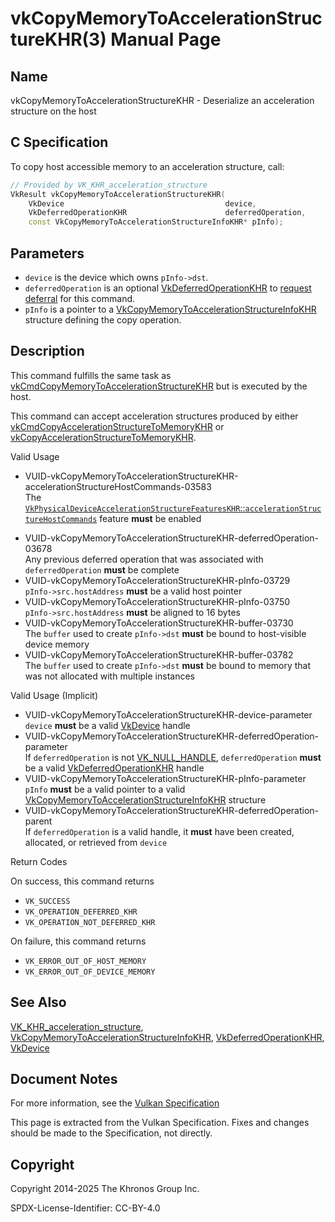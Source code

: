 # vkCopyMemoryToAccelerationStructureKHR(3) Manual Page

## Name

vkCopyMemoryToAccelerationStructureKHR - Deserialize an acceleration structure on the host



## [](#_c_specification)C Specification

To copy host accessible memory to an acceleration structure, call:

```c++
// Provided by VK_KHR_acceleration_structure
VkResult vkCopyMemoryToAccelerationStructureKHR(
    VkDevice                                    device,
    VkDeferredOperationKHR                      deferredOperation,
    const VkCopyMemoryToAccelerationStructureInfoKHR* pInfo);
```

## [](#_parameters)Parameters

- `device` is the device which owns `pInfo->dst`.
- `deferredOperation` is an optional [VkDeferredOperationKHR](https://registry.khronos.org/vulkan/specs/latest/man/html/VkDeferredOperationKHR.html) to [request deferral](https://registry.khronos.org/vulkan/specs/latest/html/vkspec.html#deferred-host-operations-requesting) for this command.
- `pInfo` is a pointer to a [VkCopyMemoryToAccelerationStructureInfoKHR](https://registry.khronos.org/vulkan/specs/latest/man/html/VkCopyMemoryToAccelerationStructureInfoKHR.html) structure defining the copy operation.

## [](#_description)Description

This command fulfills the same task as [vkCmdCopyMemoryToAccelerationStructureKHR](https://registry.khronos.org/vulkan/specs/latest/man/html/vkCmdCopyMemoryToAccelerationStructureKHR.html) but is executed by the host.

This command can accept acceleration structures produced by either [vkCmdCopyAccelerationStructureToMemoryKHR](https://registry.khronos.org/vulkan/specs/latest/man/html/vkCmdCopyAccelerationStructureToMemoryKHR.html) or [vkCopyAccelerationStructureToMemoryKHR](https://registry.khronos.org/vulkan/specs/latest/man/html/vkCopyAccelerationStructureToMemoryKHR.html).

Valid Usage

- [](#VUID-vkCopyMemoryToAccelerationStructureKHR-accelerationStructureHostCommands-03583)VUID-vkCopyMemoryToAccelerationStructureKHR-accelerationStructureHostCommands-03583  
  The [`VkPhysicalDeviceAccelerationStructureFeaturesKHR`::`accelerationStructureHostCommands`](https://registry.khronos.org/vulkan/specs/latest/html/vkspec.html#features-accelerationStructureHostCommands) feature **must** be enabled

<!--THE END-->

- [](#VUID-vkCopyMemoryToAccelerationStructureKHR-deferredOperation-03678)VUID-vkCopyMemoryToAccelerationStructureKHR-deferredOperation-03678  
  Any previous deferred operation that was associated with `deferredOperation` **must** be complete
- [](#VUID-vkCopyMemoryToAccelerationStructureKHR-pInfo-03729)VUID-vkCopyMemoryToAccelerationStructureKHR-pInfo-03729  
  `pInfo->src.hostAddress` **must** be a valid host pointer
- [](#VUID-vkCopyMemoryToAccelerationStructureKHR-pInfo-03750)VUID-vkCopyMemoryToAccelerationStructureKHR-pInfo-03750  
  `pInfo->src.hostAddress` **must** be aligned to 16 bytes
- [](#VUID-vkCopyMemoryToAccelerationStructureKHR-buffer-03730)VUID-vkCopyMemoryToAccelerationStructureKHR-buffer-03730  
  The `buffer` used to create `pInfo->dst` **must** be bound to host-visible device memory
- [](#VUID-vkCopyMemoryToAccelerationStructureKHR-buffer-03782)VUID-vkCopyMemoryToAccelerationStructureKHR-buffer-03782  
  The `buffer` used to create `pInfo->dst` **must** be bound to memory that was not allocated with multiple instances

Valid Usage (Implicit)

- [](#VUID-vkCopyMemoryToAccelerationStructureKHR-device-parameter)VUID-vkCopyMemoryToAccelerationStructureKHR-device-parameter  
  `device` **must** be a valid [VkDevice](https://registry.khronos.org/vulkan/specs/latest/man/html/VkDevice.html) handle
- [](#VUID-vkCopyMemoryToAccelerationStructureKHR-deferredOperation-parameter)VUID-vkCopyMemoryToAccelerationStructureKHR-deferredOperation-parameter  
  If `deferredOperation` is not [VK\_NULL\_HANDLE](https://registry.khronos.org/vulkan/specs/latest/man/html/VK_NULL_HANDLE.html), `deferredOperation` **must** be a valid [VkDeferredOperationKHR](https://registry.khronos.org/vulkan/specs/latest/man/html/VkDeferredOperationKHR.html) handle
- [](#VUID-vkCopyMemoryToAccelerationStructureKHR-pInfo-parameter)VUID-vkCopyMemoryToAccelerationStructureKHR-pInfo-parameter  
  `pInfo` **must** be a valid pointer to a valid [VkCopyMemoryToAccelerationStructureInfoKHR](https://registry.khronos.org/vulkan/specs/latest/man/html/VkCopyMemoryToAccelerationStructureInfoKHR.html) structure
- [](#VUID-vkCopyMemoryToAccelerationStructureKHR-deferredOperation-parent)VUID-vkCopyMemoryToAccelerationStructureKHR-deferredOperation-parent  
  If `deferredOperation` is a valid handle, it **must** have been created, allocated, or retrieved from `device`

Return Codes

On success, this command returns

- `VK_SUCCESS`
- `VK_OPERATION_DEFERRED_KHR`
- `VK_OPERATION_NOT_DEFERRED_KHR`

On failure, this command returns

- `VK_ERROR_OUT_OF_HOST_MEMORY`
- `VK_ERROR_OUT_OF_DEVICE_MEMORY`

## [](#_see_also)See Also

[VK\_KHR\_acceleration\_structure](https://registry.khronos.org/vulkan/specs/latest/man/html/VK_KHR_acceleration_structure.html), [VkCopyMemoryToAccelerationStructureInfoKHR](https://registry.khronos.org/vulkan/specs/latest/man/html/VkCopyMemoryToAccelerationStructureInfoKHR.html), [VkDeferredOperationKHR](https://registry.khronos.org/vulkan/specs/latest/man/html/VkDeferredOperationKHR.html), [VkDevice](https://registry.khronos.org/vulkan/specs/latest/man/html/VkDevice.html)

## [](#_document_notes)Document Notes

For more information, see the [Vulkan Specification](https://registry.khronos.org/vulkan/specs/latest/html/vkspec.html#vkCopyMemoryToAccelerationStructureKHR)

This page is extracted from the Vulkan Specification. Fixes and changes should be made to the Specification, not directly.

## [](#_copyright)Copyright

Copyright 2014-2025 The Khronos Group Inc.

SPDX-License-Identifier: CC-BY-4.0